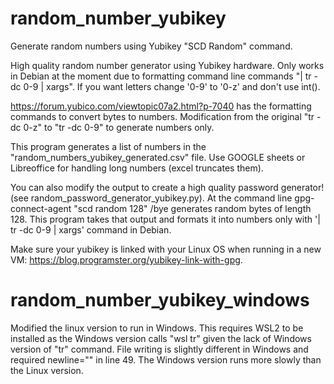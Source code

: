 # random_number_yubikey
Generate random numbers using Yubikey "SCD Random" command.

High quality random number generator using Yubikey hardware. Only works in Debian at the moment due to formatting command line commands "| tr -dc 0-9 | xargs".
If you want letters change '0-9' to '0-z' and don't use int().

https://forum.yubico.com/viewtopic07a2.html?p-7040 has the formatting commands to convert bytes to numbers.
Modification from the original "tr -dc 0-z" to "tr -dc 0-9" to generate numbers only.

This program generates a list of numbers in the "random_numbers_yubikey_generated.csv" file. Use GOOGLE sheets or Libreoffice for handling long numbers (excel truncates them).

You can also modify the output to create a high quality password generator! (see random_password_generator_yubikey.py).
At the command line gpg-connect-agent "scd random 128" /bye generates random bytes of length 128.
This program takes that output and formats it into numbers only with '| tr -dc 0-9 | xargs' command in Debian.

Make sure your yubikey is linked with your Linux OS when running in a new VM: https://blog.programster.org/yubikey-link-with-gpg.

# random_number_yubikey_windows
Modified the linux version to run in Windows. This requires WSL2 to be installed as the Windows version calls "wsl tr" given the lack of Windows version of "tr" command. File writing is slightly different in Windows and required newline="" in line 49.
The Windows version runs more slowly than the Linux version.
